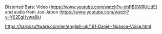 Distorted Bars: Video (https://www.youtube.com/watch?v=dnPB0WRUUdE) and audio from Joe Jabon (https://www.youtube.com/watch?v=Y62EgHvwa8k)

https://harposoftware.com/en/english-uk/191-Daniel-Nuance-Voice.html